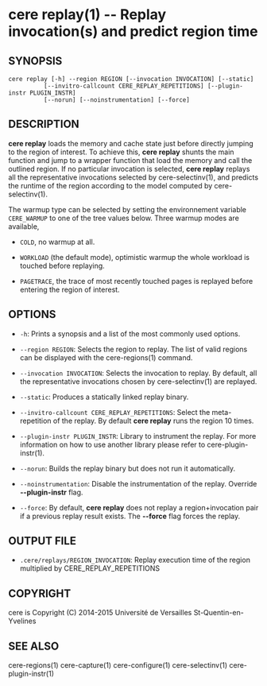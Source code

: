 cere replay(1) -- Replay invocation(s) and predict region time
==================================================================

## SYNOPSIS

```
cere replay [-h] --region REGION [--invocation INVOCATION] [--static]
          [--invitro-callcount CERE_REPLAY_REPETITIONS] [--plugin-instr PLUGIN_INSTR]
          [--norun] [--noinstrumentation] [--force]
```

## DESCRIPTION

**cere replay** loads the memory and cache state just before directly jumping to
the region of interest. To achieve this, **cere replay** shunts the main function
and jump to a wrapper function that load the memory and call the outlined region.
If no particular invocation is selected, **cere replay** replays all the
representative invocations selected by cere-selectinv(1), and predicts the
runtime of the region according to the model computed by cere-selectinv(1).

The warmup type can be selected by setting the environnement variable
`CERE_WARMUP` to one of the tree values below.  Three warmup modes are
available,

  * `COLD`, no warmup at all.

  * `WORKLOAD` (the default mode), optimistic warmup the whole workload is
     touched before replaying.

  * `PAGETRACE`, the trace of most recently touched pages is replayed before
    entering the region of interest.

## OPTIONS

  * `-h`:
    Prints a synopsis and a list of the most commonly used options.

  * `--region REGION`:
    Selects the region to replay. The list of valid regions can be displayed with
    the cere-regions(1) command.

  * `--invocation INVOCATION`:
    Selects the invocation to replay. By default, all the representative
    invocations chosen by cere-selectinv(1) are replayed.

  * `--static`:
    Produces a statically linked replay binary.

  * `--invitro-callcount CERE_REPLAY_REPETITIONS`:
    Select the meta-repetition of the replay. By default **cere replay** runs
    the region 10 times.

  * `--plugin-instr PLUGIN_INSTR`:
    Library to instrument the replay. For more information on how to use another
    library please refer to cere-plugin-instr(1).

  * `--norun`:
    Builds the replay binary but does not run it automatically.

  * `--noinstrumentation`:
    Disable the instrumentation of the replay. Override **--plugin-instr** flag.

  * `--force`:
    By default, **cere replay** does not replay a region+invocation pair if a
    previous replay result exists. The **--force** flag forces the replay.

## OUTPUT FILE

  * `.cere/replays/REGION_INVOCATION`:
    Replay execution time of the region multiplied by CERE_REPLAY_REPETITIONS

## COPYRIGHT

cere is Copyright (C) 2014-2015 Université de Versailles St-Quentin-en-Yvelines

## SEE ALSO

cere-regions(1) cere-capture(1) cere-configure(1) cere-selectinv(1) cere-plugin-instr(1)
